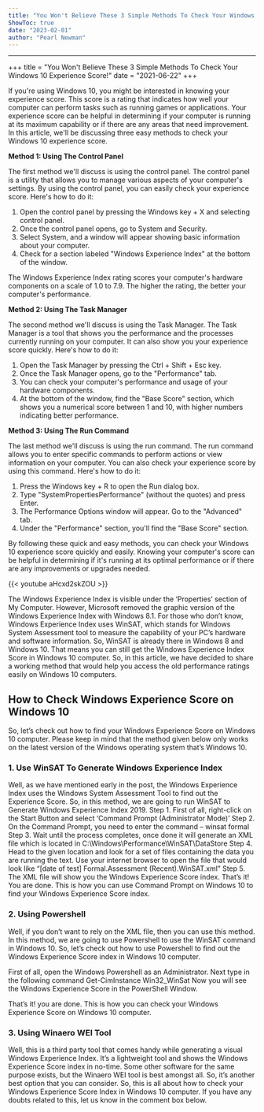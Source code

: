 ```yaml
---
title: "You Won't Believe These 3 Simple Methods To Check Your Windows 10 Experience Score!"
ShowToc: true 
date: "2023-02-01"
author: "Pearl Newman"
---
```

*****
+++
title = "You Won't Believe These 3 Simple Methods To Check Your Windows 10 Experience Score!"
date = "2021-06-22"
+++

If you're using Windows 10, you might be interested in knowing your experience score. This score is a rating that indicates how well your computer can perform tasks such as running games or applications. Your experience score can be helpful in determining if your computer is running at its maximum capability or if there are any areas that need improvement. In this article, we'll be discussing three easy methods to check your Windows 10 experience score.

**Method 1: Using The Control Panel**

The first method we'll discuss is using the control panel. The control panel is a utility that allows you to manage various aspects of your computer's settings. By using the control panel, you can easily check your experience score. Here's how to do it:

1. Open the control panel by pressing the Windows key + X and selecting control panel.
2. Once the control panel opens, go to System and Security.
3. Select System, and a window will appear showing basic information about your computer.
4. Check for a section labeled "Windows Experience Index" at the bottom of the window.

The Windows Experience Index rating scores your computer's hardware components on a scale of 1.0 to 7.9. The higher the rating, the better your computer's performance.

**Method 2: Using The Task Manager**

The second method we'll discuss is using the Task Manager. The Task Manager is a tool that shows you the performance and the processes currently running on your computer. It can also show you your experience score quickly. Here's how to do it:

1. Open the Task Manager by pressing the Ctrl + Shift + Esc key.
2. Once the Task Manager opens, go to the "Performance" tab.
3. You can check your computer's performance and usage of your hardware components.
4. At the bottom of the window, find the "Base Score" section, which shows you a numerical score between 1 and 10, with higher numbers indicating better performance.

**Method 3: Using The Run Command**

The last method we'll discuss is using the run command. The run command allows you to enter specific commands to perform actions or view information on your computer. You can also check your experience score by using this command. Here's how to do it:

1. Press the Windows key + R to open the Run dialog box.
2. Type "SystemPropertiesPerformance" (without the quotes) and press Enter.
3. The Performance Options window will appear. Go to the "Advanced" tab.
4. Under the "Performance" section, you'll find the "Base Score" section.

By following these quick and easy methods, you can check your Windows 10 experience score quickly and easily. Knowing your computer's score can be helpful in determining if it's running at its optimal performance or if there are any improvements or upgrades needed.

{{< youtube aHcxd2skZOU >}} 



The Windows Experience Index is visible under the ‘Properties’ section of My Computer. However, Microsoft removed the graphic version of the Windows Experience Index with Windows 8.1. For those who don’t know, Windows Experience Index uses WinSAT, which stands for Windows System Assessment tool to measure the capability of your PC’s hardware and software information.
So, WinSAT is already there in Windows 8 and Windows 10. That means you can still get the Windows Experience Index Score in Windows 10 computer. So, in this article, we have decided to share a working method that would help you access the old performance ratings easily on Windows 10 computers.

 
## How to Check Windows Experience Score on Windows 10


So, let’s check out how to find your Windows Experience Score on Windows 10 computer. Please keep in mind that the method given below only works on the latest version of the Windows operating system that’s Windows 10.

 
### 1. Use WinSAT To Generate Windows Experience Index


Well, as we have mentioned early in the post, the Windows Experience Index uses the Windows System Assessment Tool to find out the Experience Score. So, in this method, we are going to run WinSAT to Generate Windows Experience Index 2019.
Step 1. First of all, right-click on the Start Button and select ‘Command Prompt (Administrator Mode)’
Step 2. On the Command Prompt, you need to enter the command – winsat formal
Step 3. Wait until the process completes, once done it will generate an XML file which is located in C:\Windows\Performance\WinSAT\DataStore
Step 4. Head to the given location and look for a set of files containing the data you are running the text. Use your internet browser to open the file that would look like “[date of test] Formal.Assessment (Recent).WinSAT.xml”
Step 5. The XML file will show you the Windows Experience Score index.
That’s it! You are done. This is how you can use Command Prompt on Windows 10 to find your Windows Experience Score index.

 
### 2. Using Powershell


Well, if you don’t want to rely on the XML file, then you can use this method. In this method, we are going to use Powershell to use the WinSAT command in Windows 10. So, let’s check out how to use Powershell to find out the Windows Experience Score index in Windows 10 computer.

 

First of all, open the Windows Powershell as an Administrator.
Next type in the following command Get-CimInstance Win32_WinSat
Now you will see the Windows Experience Score in the PowerShell Window.



That’s it! you are done. This is how you can check your Windows Experience Score on Windows 10 computer.

 
### 3. Using Winaero WEI Tool


Well, this is a third party tool that comes handy while generating a visual Windows Experience Index. It’s a lightweight tool and shows the Windows Experience Score index in no-time. Some other software for the same purpose exists, but the Winaero WEI tool is best amongst all. So, it’s another best option that you can consider.
So, this is all about how to check your Windows Experience Score Index in Windows 10 computer. If you have any doubts related to this, let us know in the comment box below.




